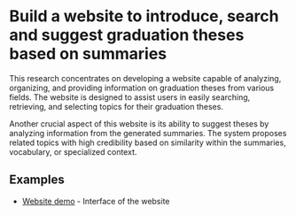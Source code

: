 # Build a website to introduce, search and suggest graduation theses based on summaries

This research concentrates on developing a website capable of analyzing, organizing, and providing information on graduation theses from various fields. The website is designed to assist users in easily searching, retrieving, and selecting topics for their graduation theses.

Another crucial aspect of this website is its ability to suggest theses by analyzing information from the generated summaries. The system proposes related topics with high credibility based on similarity within the summaries, vocabulary, or specialized context.

## Examples

* [Website demo](https://youtu.be/SWX0TCQRWNM) - Interface of the website
